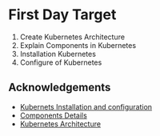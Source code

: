 # First Day Target
1. Create Kubernetes Architecture
2. Explain Components in Kubernetes
3. Installation Kubernetes
4. Configure of Kubernetes

## Acknowledgements
 - [Kubernets Installation and configuration](https://github.com/dksin077/Kubeweek-challenge/blob/master/Kubeweek-challenge/Monday/KubernetesInstallation.md)
 - [Components Details](https://github.com/dksin077/Kubeweek-challenge/blob/master/Kubeweek-challenge/Monday/README.md](https://github.com/dksin077/Kubeweek-challenge/blob/master/Kubeweek-challenge/Monday/ComponentDetails.md))
 - [Kubernetes Architecture](https://github.com/dksin077/Kubeweek-challenge/blob/master/Kubeweek-challenge/Monday/Kubernetes-Architecture.png)

